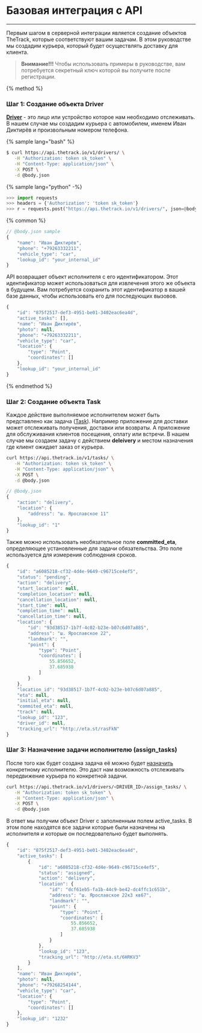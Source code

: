 # Базовая интеграция c API
---

Первым шагом в серверной интеграции является создание объектов TheTrack, которые соответствуют вашим задачам. В этом руководстве мы создадим курьера, который будет осуществлять доставку для клиента.

> **Внимание!!!**
> Чтобы использовать примеры в руководстве, вам потребуется секретный ключ которой вы получите после регистрации.

{% method %}
### **Шаг 1: Создание объекта Driver**

**[Driver](/api/objects/driver.md)** - это лицо или устройство которое нам необходимо отслеживать. В нашем случае мы создадим курьера с автомобилем, именем Иван Диктирёв и произвольным номером телефона.

{% sample lang="bash" %}
```bash
$ curl https://api.thetrack.io/v1/drivers/ \
   -H "Authorization: token sk_token" \
   -H "Content-Type: application/json" \
   -X POST \
   -d @body.json
```

{% sample lang="python" -%}
```python
>>> import requests
>>> headers = {'Authorization': 'token sk_token'}
>>> r = requests.post("https://api.thetrack.io/v1/drivers/", json=@body.json, headers=headers)
```

{% common %}
```js
// @body.json sample
{
    "name": "Иван Диктирёв",
    "phone": "+79263332211",
    "vehicle_type": "car",
    "lookup_id": "your_internal_id"
}
```

API возвращает объект исполнителя с его идентификатором. Этот идентификатор может использоваться для извлечения этого же объекта в будущем. Вам потребуется сохранить этот идентификатор в вашей базе данных, чтобы использовать его для последующих вызовов.

```js
{
    "id": "875f2517-def3-4951-be01-3402eac6ea4d",
    "active_tasks": [],
    "name": "Иван Диктирёв",
    "photo": null,
    "phone": "+79263332211",
    "vehicle_type": "car",
    "location": {
        "type": "Point",
        "coordinates": []
    },
    "lookup_id": "your_internal_id"
}
```
{% endmethod %}

### **Шаг 2: Создание объекта Task**

Каждое действие выполняемое исполнителем может быть представлено как задача ([Task](/api/objects/task.md)). Например приложение для доставки может отслеживать получения, доставки или возвраты. А приложение для обслуживания клиентов посещения, оплату или встречи. В нашем случае мы создаем задачу с действием **deleivery** и местом назначения где клиент ожидает заказ от курьера.

```bash
curl https://api.thetrack.io/v1/tasks/ \
   -H "Authorization: token sk_token" \
   -H "Content-Type: application/json" \
   -X POST \
   -d @body.json
```

```js
// @body.json
{
    "action": "delivery",
    "location": {
        "address": "ш. Ярославское 11"
    },
    "lookup_id": "1"
}
```

Также можно использовать необязательное поле **committed\_eta**, определяющее установленные для задачи обязательства. Это поле используется для измерения соблюдения сроков.

```js
{
    "id": "a6085218-cf32-4d4e-9649-c96715ce4ef5",
    "status": "pending",
    "action": "delivery",
    "start_location": null,
    "completion_location": null,
    "cancellation_location": null,
    "start_time": null,
    "completion_time": null,
    "cancellation_time": null,
    "location": {
        "id": "93d38517-1b7f-4c02-b23e-b07c6d07a885",
        "address": "ш. Ярославское 22",
        "landmark": "",
        "point": {
            "type": "Point",
            "coordinates": [
                55.856652,
                37.685938
            ]
        }
    },
    "location_id": "93d38517-1b7f-4c02-b23e-b07c6d07a885",
    "eta": null,
    "initial_eta": null,
    "commited_eta": null,
    "track": null,
    "lookup_id": "123",
    "driver_id": null,
    "tracking_url": "http://eta.st/rasFkN"
}
```

### **Шаг 3: Назначение задачи исполнителю \(**assign\_tasks**\)**

После того как будет создана задача её можно будет [назначить](/api/objects/driver.md#assign-task) конкретному исполнителю. Это даст нам возможность отслеживать передвижение курьера по конкретной задачи.

```bash
curl https://api.thetrack.io/v1/drivers/<DRIVER_ID>/assign_tasks/ \
   -H "Authorization: token sk_token" \
   -H "Content-Type: application/json" \
   -X POST \
   -d @body.json
```

В ответ мы получим объект Driver с заполненным полем active\_tasks. В этом поле находятся все задачи которые были назначены на исполнителя и которые он последовательно будет выполнять.

```js
{
    "id": "875f2517-def3-4951-be01-3402eac6ea4d",
    "active_tasks": [
        {
            "id": "a6085218-cf32-4d4e-9649-c96715ce4ef5",
            "status": "assigned",
            "action": "delivery",
            "location": {
                "id": "dcf61eb5-fa1b-44c9-be42-dc4ffc1c651b",
                "address": "ш. Ярославское 22к3 кв67",
                "landmark": "",
                "point": {
                    "type": "Point",
                    "coordinates": [
                        55.856652,
                        37.685938
                    ]
                }
            },
            "lookup_id": "123",
            "tracking_url": "http://eta.st/6HRKV3"
        }
    ],
    "name": "Иван Диктирёв",
    "photo": null,
    "phone": "+79268254144",
    "vehicle_type": "car",
    "location": {
        "type": "Point",
        "coordinates": []
    },
    "lookup_id": "1232"
}
```



